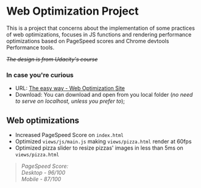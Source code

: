 # Web Optimization Project
This is a project that concerns about the implementation of some practices of web optimizations,
focuses in JS functions and rendering performance optimizations based on PageSpeed scores and
Chrome devtools Performance tools.

*~~The design is from Udacity's course~~*

### In case you're curious
* URL: [The easy way - Web Optimization Site](https://louisberns.github.io/frontend-nanodegree-mobile-portfolio/)
* Download: You can download and open from you local folder (*no need to serve on localhost, unless you prefer to*);


## Web optimizations

* Increased PageSpeed Score on `index.html`
* Optimized `views/js/main.js` making `views/pizza.html` render at 60fps
* Optimized pizza slider to resize pizzas' images in less than 5ms on `views/pizza.html`


> *PageSpeed Score:*
> <br>
> *Desktop - 96/100*
> <br>
> *Mobile - 87/100*
